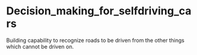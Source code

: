 # Decision_making_for_selfdriving_cars

Building capability to recognize roads to be driven from the other things which cannot be driven on.

